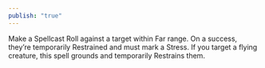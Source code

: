 ```yaml
---
publish: "true"
---
```

Make a Spellcast Roll against a target within Far range. On a success, they’re temporarily Restrained and must mark a Stress. If you target a flying creature, this spell grounds and temporarily Restrains them.
